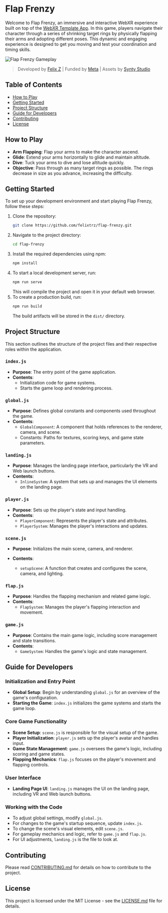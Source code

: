 # Flap Frenzy

Welcome to Flap Frenzy, an immersive and interactive WebXR experience built on top of the [WebXR Template App](https://github.com/meta-quest/webxr-samples). In this game, players navigate their character through a series of shrinking target rings by physically flapping their arms and adopting different poses. This dynamic and engaging experience is designed to get you moving and test your coordination and timing skills.

![Flap Frenzy Gameplay](./src/assets/flapfrenzy.gif)

> Developed by [Felix Z](https://twitter.com/felix_trz) | Funded by [Meta](https://meta.com/) | Assets by [Synty Studio](https://www.syntystudios.com/)

## Table of Contents

- [How to Play](#how-to-play)
- [Getting Started](#getting-started)
- [Project Structure](#project-structure)
- [Guide for Developers](#guide-for-developers)
- [Contributing](#contributing)
- [License](#license)

## How to Play

- **Arm Flapping**: Flap your arms to make the character ascend.
- **Glide**: Extend your arms horizontally to glide and maintain altitude.
- **Dive**: Tuck your arms to dive and lose altitude quickly.
- **Objective**: Pass through as many target rings as possible. The rings decrease in size as you advance, increasing the difficulty.

## Getting Started

To set up your development environment and start playing Flap Frenzy, follow these steps:

1. Clone the repository:
   ```sh
   git clone https://github.com/felixtrz/flap-frenzy.git
   ```
2. Navigate to the project directory:
   ```sh
   cd flap-frenzy
   ```
3. Install the required dependencies using npm:
   ```sh
   npm install
   ```
4. To start a local development server, run:
   ```sh
   npm run serve
   ```
   This will compile the project and open it in your default web browser.
5. To create a production build, run:
   ```sh
   npm run build
   ```
   The build artifacts will be stored in the `dist/` directory.

## Project Structure

This section outlines the structure of the project files and their respective roles within the application.

### `index.js`

- **Purpose**: The entry point of the game application.
- **Contents**:
  - Initialization code for game systems.
  - Starts the game loop and rendering process.

### `global.js`

- **Purpose**: Defines global constants and components used throughout the game.
- **Contents**:
  - `GlobalComponent`: A component that holds references to the renderer, camera, and scene.
  - Constants: Paths for textures, scoring keys, and game state parameters.

### `landing.js`

- **Purpose**: Manages the landing page interface, particularly the VR and Web launch buttons.
- **Contents**:
  - `InlineSystem`: A system that sets up and manages the UI elements on the landing page.

### `player.js`

- **Purpose**: Sets up the player's state and input handling.
- **Contents**:
  - `PlayerComponent`: Represents the player's state and attributes.
  - `PlayerSystem`: Manages the player's interactions and updates.

### `scene.js`

- **Purpose**: Initializes the main scene, camera, and renderer.
- **Contents**:

  - `setupScene`: A function that creates and configures the scene, camera, and lighting.

### `flap.js`

- **Purpose**: Handles the flapping mechanism and related game logic.
- **Contents**:
  - `FlapSystem`: Manages the player's flapping interaction and movement.

### `game.js`

- **Purpose**: Contains the main game logic, including score management and state transitions.
- **Contents**:
  - `GameSystem`: Handles the game's logic and state management.

## Guide for Developers

### Initialization and Entry Point

- **Global Setup**: Begin by understanding `global.js` for an overview of the game's configuration.
- **Starting the Game**: `index.js` initializes the game systems and starts the game loop.

### Core Game Functionality

- **Scene Setup**: `scene.js` is responsible for the visual setup of the game.
- **Player Initialization**: `player.js` sets up the player's avatar and handles input.
- **Game State Management**: `game.js` oversees the game's logic, including scoring and game states.
- **Flapping Mechanics**: `flap.js` focuses on the player's movement and flapping controls.

### User Interface

- **Landing Page UI**: `landing.js` manages the UI on the landing page, including VR and Web launch buttons.

### Working with the Code

- To adjust global settings, modify `global.js`.
- For changes to the game's startup sequence, update `index.js`.
- To change the scene's visual elements, edit `scene.js`.
- For gameplay mechanics and logic, refer to `game.js` and `flap.js`.
- For UI adjustments, `landing.js` is the file to look at.

## Contributing

Please read [CONTRIBUTING.md](./CONTRIBUTING.md) for details on how to contribute to the project.

## License

This project is licensed under the MIT License - see the [LICENSE.md](./LICENSE.md) file for details.

